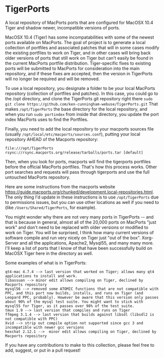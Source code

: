 # TigerPorts
A local repository of MacPorts ports that are configured for MacOSX 10.4 Tiger and shadow newer, incompatible versions of ports.

MacOSX 10.4 (Tiger) has some incompatabilities with some of the newest ports available on MacPorts. The goal of project is to generate a local collection of portfiles and associated patches that will in some cases modify the existing portfiles to work on Tiger, and in other cases will bring back older versions of ports that still work on Tiger but can't easily be found in the current MacPorts portfile distribution. Tiger-specific fixes to existing ports will be submitted to MacPorts for consideration into the main repository, and if these fixes are accepted, then the version in TigerPorts will no longer be required and will be removed.

To use a local repository, you designate a folder to be your local MacPorts repository (collection of portfiles and patches). In this case, you could go to the /opt directory, and clone the TigerPorts git repository right there `sudo git clone https://github.com/ken-cunningham-webuse/TigerPorts.git` That makes `/opt/TigerPorts` the base directory for the local repository, and when you run `sudo portindex` from inside that directory, you update the port index MacPorts uses to find the Portfiles.

Finally, you need to add the local repository to your macports sources file (usually `/opt/local/etc/macports/sources.conf`), putting your local repository AHEAD of the Macports repository:
```
file:///opt/TigerPorts
rsync://rsync.macports.org/release/tarballs/ports.tar [default]
```
Then, when you look for ports, macports will find the tigerports portfiles before the official MacPorts portfiles. That's how this process works. Other port searches and requests will pass through tigerports and use the full untouched MacPorts repository.

Here are some instructions from the macports website <https://guide.macports.org/chunked/development.local-repositories.html>. The only thing I'd update in these instructions is to use `/opt/TigerPorts` due to permissions issues, but you can use other locations as well if you need to (like `/Users/Shared/TigerPorts`, for example).

You might wonder why there are not very many ports in TigerPorts -- and that is because in general, almost all of the 20,000 ports on MacPorts "just work" and don't need to be replaced with older versions or modified to work on Tiger. You will be surprised, I think how many current versions of software compile and run very nicely on Tiger just "out of the box". Xorg-Server and all the applications, Apache2, Mysql55, and many many more. I'll keep a list of ports that I know of that have been successfully build on MacOSX Tiger here in the directory as well.

Some examples of what is in TigerPorts:

```
qt4-mac 4.7.4 --> last version that worked on Tiger; allows many qt4 applications to install and work.
libassuan --> minor edit allows compiling on Tiger, declined by Macports repository
mysql56 --> removed some ATOMIC functions that are not compatible with PPC, and this port now builds, installs, and runs on Tiger (and Leopard PPC, probably). However be aware that this version only passes about 90% of the mysql test suite. You might want to stick with mysql55 for Tiger, as it passes over 98% of the test suite.
tmux 1.9 --> last version that compiles and runs on Tiger
ffmpeg 3.1.4 --> last version that builds against libsdl (libsdl2 is not compatible with PPC)
Xvid --> strip out compile option not supported since gcc 3 and incompatible with newer gcc versions
hexchat 2.12.1 -->  minor edit allows compiling on Tiger, declined by Macports repository
```
If you have any contributions to make to this collection, please feel free to add, suggest, or put in a pull request!
